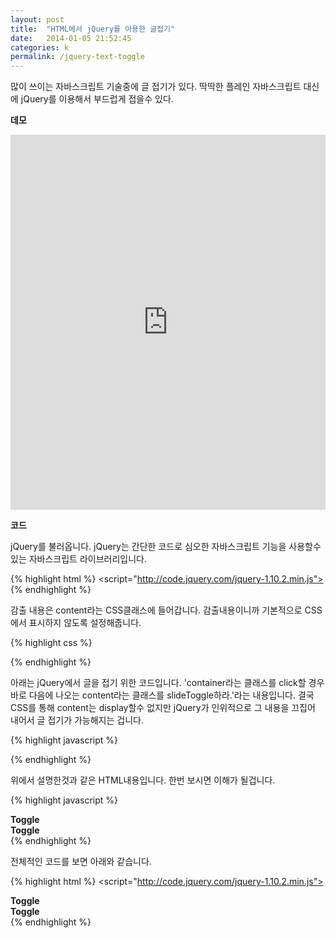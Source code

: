 ```yaml
---
layout: post
title:  "HTML에서 jQuery를 아용한 글접기"
date:   2014-01-05 21:52:45
categories: k
permalink: /jquery-text-toggle
---
```


많이 쓰이는 자바스크립트 기술중에 글 접기가 있다. 딱딱한 플레인 자바스크립트 대신에 jQuery를 이용해서 부드럽게 접을수 있다.

**데모**

<iframe width="100%" height="600" src="http://jsfiddle.net/openhiun/tB6S9/embedded/result,js,html,css/" allowfullscreen="allowfullscreen" frameborder="0"></iframe>

**코드**

jQuery를 불러옵니다. jQuery는 간단한 코드로 심오한 자바스크립트 기능을 사용할수 있는 자바스크립트 라이브러리입니다.

{% highlight html %}
<script="http://code.jquery.com/jquery-1.10.2.min.js"></script>
{% endhighlight %}

감출 내용은 content라는 CSS클래스에 들어갑니다. 감출내용이니까 기본적으로 CSS에서 표시하지 않도록 설정해줍니다.

{% highlight css %}
<style>
.content {
    display: none;
}
</style>
{% endhighlight %}

아래는 jQuery에서 글을 접기 위한 코드입니다. 'container라는 클래스를 click할 경우 바로 다음에 나오는 content라는 클래스를 slideToggle하라.'라는 내용입니다. 결국 CSS를 통해 content는 display할수 없지만 jQuery가 인위적으로 그 내용을 끄집어 내어서 글 접기가 가능해지는 겁니다.

{% highlight javascript %}
<script>
$(".container").click(function() {
    $(this).find('.content').slideToggle();
});
</script>
{% endhighlight %}

위에서 설명한것과 같은 HTML내용입니다. 한번 보시면 이해가 될겁니다.

{% highlight javascript %}
<div class="container">
    <b>Toggle</b>    
<div class="content">
  Lorem ipsum dolor sit amet, consectetur adipiscing elit.Lorem ipsum dolor sit amet, consectetur adipiscing elit.Lorem ipsum dolor sit amet, consectetur adipiscing elit.Lorem ipsum dolor sit amet, consectetur adipiscing elit.  
</div></div>

<div class="container">
  <b>Toggle</b> 
<div class="content">
Lorem ipsum dolor sit amet, consectetur adipiscing elit. Curabitur sit amet ipsum eget nulla dictum porttitor. Suspendisse in orci a leo adipiscing blandit sit amet in diam. Duis a nisi in nisl semper condimentum ac ut augue. Nam aliquet orci lectus. Donec venenatis orci nisl, ut venenatis sem pellentesque sit amet.
    <img src="https://www.google.com/images/srpr/logo11w.png" width="480"/>
</div></div>
{% endhighlight %}

전체적인 코드를 보면 아래와 같습니다.

{% highlight html %}
<script="http://code.jquery.com/jquery-1.10.2.min.js"></script>

<style>
.content {
    display: none;
}
</style>

<script>
$(".container").click(function() {
    $(this).find('.content').slideToggle();
});
</script>

<div class="container">
    <b>Toggle</b>    
<div class="content">
  Lorem ipsum dolor sit amet, consectetur adipiscing elit.Lorem ipsum dolor sit amet, consectetur adipiscing elit.Lorem ipsum dolor sit amet, consectetur adipiscing elit.Lorem ipsum dolor sit amet, consectetur adipiscing elit.  
</div></div>

<div class="container">
  <b>Toggle</b> 
<div class="content">
Lorem ipsum dolor sit amet, consectetur adipiscing elit. Curabitur sit amet ipsum eget nulla dictum porttitor. Suspendisse in orci a leo adipiscing blandit sit amet in diam. Duis a nisi in nisl semper condimentum ac ut augue. Nam aliquet orci lectus. Donec venenatis orci nisl, ut venenatis sem pellentesque sit amet.
    <img src="https://www.google.com/images/srpr/logo11w.png" width="480"/>
</div></div>
{% endhighlight %}
